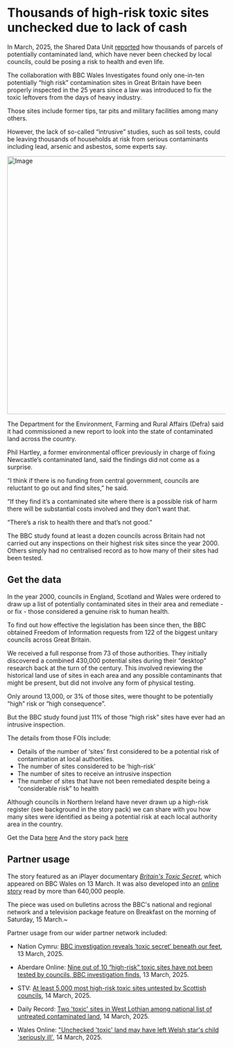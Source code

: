 # Thousands of high-risk toxic sites unchecked due to lack of cash

In March, 2025, the Shared Data Unit [reported](https://www.bbc.co.uk/news/articles/c4gez4zgk8ko) how thousands of parcels of potentially contaminated land, which have never been checked by local councils, could be posing a risk to health and even life.

The collaboration with BBC Wales Investigates found only one-in-ten potentially “high risk” contamination sites in Great Britain have been properly inspected in the 25 years since a law was introduced to fix the toxic leftovers from the days of heavy industry.

Those sites include former tips, tar pits and military facilities among many others.

However, the lack of so-called “intrusive” studies, such as soil tests, could be leaving thousands of households at risk from serious contaminants including lead, arsenic and asbestos, some experts say.

<img width="593" alt="Image" src="https://github.com/user-attachments/assets/9764674a-720a-4bd1-b4c1-28471ad05fe7" />

The Department for the Environment, Farming and Rural Affairs (Defra) said it had commissioned a new report to look into the state of contaminated land across the country.

Phil Hartley, a former environmental officer previously in charge of fixing Newcastle’s contaminated land, said the findings did not come as a surprise.

“I think if there is no funding from central government, councils are reluctant to go out and find sites,” he said.

“If they find it’s a contaminated site where there is a possible risk of harm there will be substantial costs involved and they don’t want that.

“There’s a risk to health there and that’s not good.” 

The BBC study found at least a dozen councils across Britain had not carried out any inspections on their highest risk sites since the year 2000. Others simply had no centralised record as to how many of their sites had been tested.

## Get the data

In the year 2000, councils in England, Scotland and Wales were ordered to draw up a list of potentially contaminated sites in their area and remediate - or fix  - those considered a genuine risk to human health. 

To find out how effective the legislation has been since then, the BBC obtained Freedom of Information requests from 122 of the biggest unitary councils across Great Britain. 

We received a full response from 73 of those authorities. They initially discovered a combined 430,000 potential sites during their “desktop” research back at the turn of the century. This involved reviewing the historical land use of sites in each area and any possible contaminants that might be present, but did not involve any form of physical testing. 

Only around 13,000, or 3% of those sites, were thought to be potentially “high” risk or “high consequence”.

But the BBC study found just 11% of those “high risk” sites have ever had an intrusive inspection.

The details from those FOIs include: 

- Details of the number of ‘sites’ first considered to be a potential risk of contamination at local authorities.
- The number of sites considered to be ‘high-risk’ 
- The number of sites to receive an intrusive inspection
- The number of sites that have not been remediated despite being a “considerable risk” to health 

Although councils in Northern Ireland have never drawn up a high-risk register (see background in the story pack) we can share with you how many sites were identified as being a potential risk at each local authority area in the country.

Get the Data [here](https://docs.google.com/spreadsheets/d/1u8yWrTDC6vRbOCMXX98Bu4ah1nMHcscAhtRt0rCX47E/edit?usp=sharing) 
And the story pack [here](https://docs.google.com/document/d/1vX7D4y82r5gXbrQ_mNzuOHlN1j4fGmm-EywOLZIShHc/edit?usp=sharing)

## Partner usage

The story featured as an iPlayer documentary [_Britain's Toxic Secret_](https://www.bbc.co.uk/iplayer/episode/m0028ypp/bbc-wales-investigates-britains-toxic-secret), which appeared on BBC Wales on 13 March. It was also developed into an [online story](https://www.bbc.co.uk/news/articles/c4gez4zgk8ko_) read by more than 640,000 people.

The piece was used on bulletins across the BBC's national and regional network and a television package feature on Breakfast on the morning of Saturday, 15 March.~

Partner usage from our wider partner network included: 

- Nation Cymru: [BBC investigation reveals ‘toxic secret’ beneath our feet](https://nation.cymru/feature/bbc-investigation-reveals-toxic-secret-beneath-our-feet/), 13 March, 2025.

- Aberdare Online: [Nine out of 10 “high-risk” toxic sites have not been tested by councils, BBC investigation finds](https://www.aberdareonline.co.uk/2025/03/14/nine-out-of-10-high-risk-toxic-sites-have-not-been-tested-by-councils-bbc-investigation-finds/), 13 March, 2025.

- STV: [At least 5,000 most high-risk toxic sites untested by Scottish councils](https://news.stv.tv/scotland/at-least-5000-most-high-risk-toxic-sites-untested-by-scottish-councils), 14 March, 2025.

- Daily Record: [Two 'toxic' sites in West Lothian among national list of untreated contaminated land](https://www.dailyrecord.co.uk/news/local-news/two-toxic-sites-west-lothian-34861436), 14 March, 2025.

- Wales Online: ["Unchecked 'toxic' land may have left Welsh star's child 'seriously ill'](https://www.walesonline.co.uk/news/health/unchecked-toxic-land-left-welsh-31190369), 14 March, 2025.





